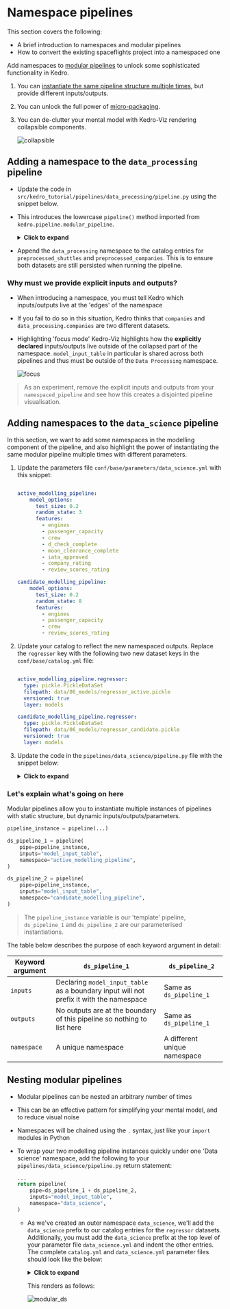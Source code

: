 # Namespace pipelines

This section covers the following:

* A brief introduction to namespaces and modular pipelines
* How to convert the existing spaceflights project into a namespaced one

Add namespaces to [modular pipelines](../nodes_and_pipelines/modular_pipelines.md) to unlock some sophisticated functionality in Kedro.

1. You can [instantiate the same pipeline structure multiple times](../nodes_and_pipelines/modular_pipelines.md), but provide different inputs/outputs.
2. You can unlock the full power of [micro-packaging](../nodes_and_pipelines/micro_packaging.md).
3. You can de-clutter your mental model with Kedro-Viz rendering collapsible components.

    ![collapsible](../meta/images/collapsible.gif)

## Adding a namespace to the  `data_processing` pipeline

* Update the code in `src/kedro_tutorial/pipelines/data_processing/pipeline.py` using the snippet below.
* This introduces the lowercase `pipeline()` method imported from `kedro.pipeline.modular_pipeline`.

    <details>
    <summary><b>Click to expand</b></summary>

    ```python
    from kedro.pipeline import Pipeline, node
    from kedro.pipeline.modular_pipeline import pipeline

    from .nodes import (
        preprocess_companies,
        preprocess_shuttles,
        create_model_input_table,
    )


    def create_pipeline(**kwargs) -> Pipeline:
        return pipeline(
            [
                node(
                    func=preprocess_companies,
                    inputs="companies",
                    outputs="preprocessed_companies",
                    name="preprocess_companies_node",
                ),
                node(
                    func=preprocess_shuttles,
                    inputs="shuttles",
                    outputs="preprocessed_shuttles",
                    name="preprocess_shuttles_node",
                ),
                node(
                    func=create_model_input_table,
                    inputs=["preprocessed_shuttles", "preprocessed_companies", "reviews"],
                    outputs="model_input_table",
                    name="create_model_input_table_node",
                ),
            ],
            namespace="data_processing",
            inputs=["companies", "shuttles", "reviews"],
            outputs="model_input_table",
        )
    ```

    </details>

* Append the `data_processing` namespace to the catalog entries for `preprocessed_shuttles` and `preprocessed_companies`. This is to ensure both datasets are still persisted when running the pipeline.

### Why must we provide explicit inputs and outputs?

* When introducing a namespace, you must tell Kedro which inputs/outputs live at the 'edges' of the namespace
* If you fail to do so in this situation, Kedro thinks that `companies` and `data_processing.companies` are two different datasets.
* Highlighting 'focus mode' Kedro-Viz highlights how the **explicitly declared** inputs/outputs live outside of the collapsed part of the namespace. `model_input_table` in particular is shared across both pipelines and thus must be outside of the `Data Processing` namespace.

    ![focus](../meta/images/focus_mode.png)

> As an experiment, remove the explicit inputs and outputs from your `namespaced_pipeline` and see how this creates a disjointed pipeline visualisation.

## Adding namespaces to the  `data_science` pipeline

In this section, we want to add some namespaces in the modelling component of the pipeline, and also highlight the power of instantiating the same modular pipeline multiple times with different parameters.

1. Update the parameters file `conf/base/parameters/data_science.yml` with this snippet:

    ```yaml

    active_modelling_pipeline:
        model_options:
          test_size: 0.2
          random_state: 3
          features:
            - engines
            - passenger_capacity
            - crew
            - d_check_complete
            - moon_clearance_complete
            - iata_approved
            - company_rating
            - review_scores_rating

    candidate_modelling_pipeline:
        model_options:
          test_size: 0.2
          random_state: 8
          features:
            - engines
            - passenger_capacity
            - crew
            - review_scores_rating

    ```

2. Update your catalog to reflect the new namespaced outputs. Replace the `regressor` key with the following two new dataset keys in the `conf/base/catalog.yml` file:

    ```yaml

    active_modelling_pipeline.regressor:
      type: pickle.PickleDataSet
      filepath: data/06_models/regressor_active.pickle
      versioned: true
      layer: models

    candidate_modelling_pipeline.regressor:
      type: pickle.PickleDataSet
      filepath: data/06_models/regressor_candidate.pickle
      versioned: true
      layer: models

    ```

3. Update the code in the `pipelines/data_science/pipeline.py` file with the snippet below:

    <details>
    <summary><b>Click to expand</b></summary>

    ```python
    from kedro.pipeline import Pipeline, node
    from kedro.pipeline.modular_pipeline import pipeline

    from .nodes import evaluate_model, split_data, train_model


    def create_pipeline(**kwargs) -> Pipeline:
        pipeline_instance = pipeline(
            [
                node(
                    func=split_data,
                    inputs=["model_input_table", "params:model_options"],
                    outputs=["X_train", "X_test", "y_train", "y_test"],
                    name="split_data_node",
                ),
                node(
                    func=train_model,
                    inputs=["X_train", "y_train"],
                    outputs="regressor",
                    name="train_model_node",
                ),
                node(
                    func=evaluate_model,
                    inputs=["regressor", "X_test", "y_test"],
                    outputs=None,
                    name="evaluate_model_node",
                ),
            ]
        )
        ds_pipeline_1 = pipeline(
            pipe=pipeline_instance,
            inputs="model_input_table",
            namespace="active_modelling_pipeline",
        )
        ds_pipeline_2 = pipeline(
            pipe=pipeline_instance,
            inputs="model_input_table",
            namespace="candidate_modelling_pipeline",
        )

        return ds_pipeline_1 + ds_pipeline_2
    ```

    </details>

### Let's explain what's going on here

Modular pipelines allow you to instantiate multiple instances of pipelines with static structure, but dynamic inputs/outputs/parameters.

```python
pipeline_instance = pipeline(...)

ds_pipeline_1 = pipeline(
    pipe=pipeline_instance,
    inputs="model_input_table",
    namespace="active_modelling_pipeline",
)

ds_pipeline_2 = pipeline(
    pipe=pipeline_instance,
    inputs="model_input_table",
    namespace="candidate_modelling_pipeline",
)
```

> The `pipeline_instance` variable is our 'template' pipeline, `ds_pipeline_1` and `ds_pipeline_2` are our parameterised instantiations.

The table below describes the purpose of each keyword argument in detail:

| Keyword argument | `ds_pipeline_1`                                                                         | `ds_pipeline_2`              |
| ---------------- | --------------------------------------------------------------------------------------- | ---------------------------- |
| `inputs`         | Declaring `model_input_table` as a boundary input will not prefix it with the namespace | Same as `ds_pipeline_1`      |
| `outputs`        | No outputs are at the boundary of this pipeline so nothing to list here                 | Same as `ds_pipeline_1`      |
| `namespace`      | A unique namespace                                                                      | A different unique namespace |

## Nesting modular pipelines

* Modular pipelines can be nested an arbitrary number of times
* This can be an effective pattern for simplifying your mental model, and to reduce visual noise
* Namespaces will be chained using the `.` syntax, just like your `import` modules in Python
* To wrap your two modelling pipeline instances quickly under one 'Data science' namespace, add the following to your `pipelines/data_science/pipeline.py` return statement:

    ```python
    ...
    return pipeline(
        pipe=ds_pipeline_1 + ds_pipeline_2,
        inputs="model_input_table",
        namespace="data_science",
    )
    ```

  * As we've created an outer namespace `data_science`, we'll add the `data_science` prefix to our catalog entries for the `regressor` datasets. Additionally, you must add the `data_science` prefix at the top level of your parameter file `data_science.yml` and indent the other entries. The complete `catalog.yml` and `data_science.yml` parameter files should look like the below:

    <details>
    <summary><b>Click to expand</b></summary>

    `catalog.yml`
    ```yaml
    companies:
      type: pandas.CSVDataSet
      filepath: data/01_raw/companies.csv
      # more about layers in the Data Engineering Convention:
      # https://kedro.readthedocs.io/en/stable/tutorial/visualise_pipeline.html#interact-with-data-engineering-convention
      layer: raw

    reviews:
      type: pandas.CSVDataSet
      filepath: data/01_raw/reviews.csv
      layer: raw

    shuttles:
      type: pandas.ExcelDataSet
      filepath: data/01_raw/shuttles.xlsx
      layer: raw

    data_processing.preprocessed_companies:
      type: pandas.ParquetDataSet
      filepath: data/02_intermediate/preprocessed_companies.pq
      layer: intermediate

    data_processing.preprocessed_shuttles:
      type: pandas.ParquetDataSet
      filepath: data/02_intermediate/preprocessed_shuttles.pq
      layer: intermediate

    model_input_table:
      type: pandas.ParquetDataSet
      filepath: data/03_primary/model_input_table.pq
      layer: primary

    data_science.active_modelling_pipeline.regressor:
      type: pickle.PickleDataSet
      filepath: data/06_models/regressor_active.pickle
      versioned: true
      layer: models

    data_science.candidate_modelling_pipeline.regressor:
      type: pickle.PickleDataSet
      filepath: data/06_models/regressor_candidate.pickle
      versioned: true
      layer: models
    ```

    `parameters/data_science.yml`
    ```yaml
      data_science:
          active_modelling_pipeline:
            model_options:
              test_size: 0.2
              random_state: 3
              features:
                - engines
                - passenger_capacity
                - crew
                - d_check_complete
                - moon_clearance_complete
                - iata_approved
                - company_rating
                - review_scores_rating

          candidate_modelling_pipeline:
            model_options:
              test_size: 0.2
              random_state: 8
              features:
                - engines
                - passenger_capacity
                - crew
                - review_scores_rating
    ```

    </details>

    This renders as follows:

    ![modular_ds](../meta/images/modular_ds.gif)

